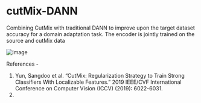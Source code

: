 # cutMix-DANN
Combining CutMix with traditional DANN to improve upon the target dataset accuracy for a domain adaptation task. The encoder is jointly trained on the source and cutMix data

![image](https://user-images.githubusercontent.com/32479901/129860759-68c047a9-b703-43d7-8cea-980ba78001ab.png)



References - 
1. Yun, Sangdoo et al. “CutMix: Regularization Strategy to Train Strong Classifiers With Localizable Features.” 2019 IEEE/CVF International Conference on Computer Vision (ICCV) (2019): 6022-6031.
2. 
